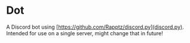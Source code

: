 # Dot
A Discord bot using [https://github.com/Rapptz/discord.py](discord.py). Intended for use on a single server, might change that in future!



